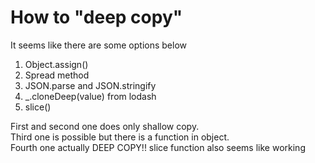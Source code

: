 # How to "deep copy"
It seems like there are some options below

1. Object.assign()
2. Spread method
3. JSON.parse and JSON.stringify
4. _.cloneDeep(value) from lodash
5. slice()

First and second one does only shallow copy.</br> 
Third one is possible but there is a function in object.</br>
Fourth one actually DEEP COPY!!
slice function also seems like working
